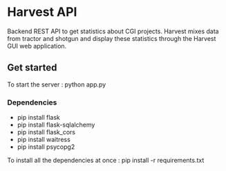 # Harvest API

Backend REST API to get statistics about CGI projects. Harvest mixes data from tractor and shotgun and display these statistics through the Harvest GUI web application.

## Get started

To start the server : python app.py

### Dependencies

- pip install flask
- pip install flask-sqlalchemy
- pip install flask_cors
- pip install waitress
- pip install psycopg2


To install all the dependencies at once : pip install -r requirements.txt